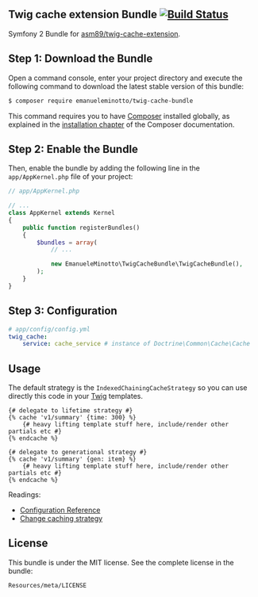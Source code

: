Twig cache extension Bundle [![Build Status](https://travis-ci.org/EmanueleMinotto/TwigCacheBundle.svg)](https://travis-ci.org/EmanueleMinotto/TwigCacheBundle)
---------------------------

Symfony 2 Bundle for [asm89/twig-cache-extension](https://github.com/asm89/twig-cache-extension).

Step 1: Download the Bundle
---------------------------

Open a command console, enter your project directory and execute the
following command to download the latest stable version of this bundle:

```bash
$ composer require emanueleminotto/twig-cache-bundle
```

This command requires you to have [Composer](https://getcomposer.org/) installed globally, as explained
in the [installation chapter](https://getcomposer.org/doc/00-intro.md)
of the Composer documentation.

Step 2: Enable the Bundle
-------------------------

Then, enable the bundle by adding the following line in the `app/AppKernel.php`
file of your project:

```php
// app/AppKernel.php

// ...
class AppKernel extends Kernel
{
    public function registerBundles()
    {
        $bundles = array(
            // ...

            new EmanueleMinotto\TwigCacheBundle\TwigCacheBundle(),
        );
    }
}
```

Step 3: Configuration
---------------------

```yml
# app/config/config.yml
twig_cache:
    service: cache_service # instance of Doctrine\Common\Cache\Cache
```

Usage
-----

The default strategy is the `IndexedChainingCacheStrategy` so you can use directly this code in your [Twig](http://twig.sensiolabs.org/) templates.

```twig
{# delegate to lifetime strategy #}
{% cache 'v1/summary' {time: 300} %}
    {# heavy lifting template stuff here, include/render other partials etc #}
{% endcache %}

{# delegate to generational strategy #}
{% cache 'v1/summary' {gen: item} %}
    {# heavy lifting template stuff here, include/render other partials etc #}
{% endcache %}
```

Readings:

 * [Configuration Reference](https://github.com/EmanueleMinotto/TwigCacheBundle/tree/master/Resources/doc/configuration-reference.rst)
 * [Change caching strategy](https://github.com/EmanueleMinotto/TwigCacheBundle/tree/master/Resources/doc/strategies.rst)

License
-------

This bundle is under the MIT license. See the complete license in the bundle:

    Resources/meta/LICENSE
